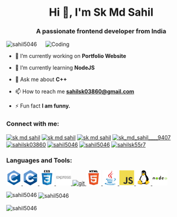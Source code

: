 <h1 align="center">Hi 👋, I'm Sk Md Sahil</h1>
<h3 align="center">A passionate frontend developer from India</h3>
<img align="right" alt="Coding" width="400" src="https://media4.giphy.com/media/bGgsc5mWoryfgKBx1u/giphy.gif?cid=ecf05e475jd8c719g03ucjjpkz7p7winslmemtlbqt6q7nk7&ep=v1_gifs_search&rid=giphy.gif&ct=g">

<p align="left"> <img src="https://komarev.com/ghpvc/?username=sahil5046&label=Profile%20views&color=0e75b6&style=flat" alt="sahil5046" /> </p>

- 🔭 I’m currently working on **Portfolio Website**

- 🌱 I’m currently learning **NodeJS**

- 💬 Ask me about **C++**

- 📫 How to reach me **sahilsk03860@gmail.com**

- ⚡ Fun fact **I am funny.**

<h3 align="left">Connect with me:</h3>
<p align="left">
<a href="https://linkedin.com/in/sk md sahil" target="blank"><img align="center" src="https://raw.githubusercontent.com/rahuldkjain/github-profile-readme-generator/master/src/images/icons/Social/linked-in-alt.svg" alt="sk md sahil" height="30" width="40" /></a>
<a href="https://stackoverflow.com/users/sk md sahil" target="blank"><img align="center" src="https://raw.githubusercontent.com/rahuldkjain/github-profile-readme-generator/master/src/images/icons/Social/stack-overflow.svg" alt="sk md sahil" height="30" width="40" /></a>
<a href="https://fb.com/sk md sahil" target="blank"><img align="center" src="https://raw.githubusercontent.com/rahuldkjain/github-profile-readme-generator/master/src/images/icons/Social/facebook.svg" alt="sk md sahil" height="30" width="40" /></a>
<a href="https://instagram.com/sk_md_sahil____9407" target="blank"><img align="center" src="https://raw.githubusercontent.com/rahuldkjain/github-profile-readme-generator/master/src/images/icons/Social/instagram.svg" alt="sk_md_sahil____9407" height="30" width="40" /></a>
<a href="https://www.codechef.com/users/sahilsk03860" target="blank"><img align="center" src="https://cdn.jsdelivr.net/npm/simple-icons@3.1.0/icons/codechef.svg" alt="sahilsk03860" height="30" width="40" /></a>
<a href="https://codeforces.com/profile/sahil5046" target="blank"><img align="center" src="https://raw.githubusercontent.com/rahuldkjain/github-profile-readme-generator/master/src/images/icons/Social/codeforces.svg" alt="sahil5046" height="30" width="40" /></a>
<a href="https://www.leetcode.com/sahil5046" target="blank"><img align="center" src="https://raw.githubusercontent.com/rahuldkjain/github-profile-readme-generator/master/src/images/icons/Social/leet-code.svg" alt="sahil5046" height="30" width="40" /></a>
<a href="https://auth.geeksforgeeks.org/user/sahilsk55r7" target="blank"><img align="center" src="https://raw.githubusercontent.com/rahuldkjain/github-profile-readme-generator/master/src/images/icons/Social/geeks-for-geeks.svg" alt="sahilsk55r7" height="30" width="40" /></a>
</p>

<h3 align="left">Languages and Tools:</h3>
<p align="left"> <a href="https://www.cprogramming.com/" target="_blank" rel="noreferrer"> <img src="https://raw.githubusercontent.com/devicons/devicon/master/icons/c/c-original.svg" alt="c" width="40" height="40"/> </a> <a href="https://www.w3schools.com/cpp/" target="_blank" rel="noreferrer"> <img src="https://raw.githubusercontent.com/devicons/devicon/master/icons/cplusplus/cplusplus-original.svg" alt="cplusplus" width="40" height="40"/> </a> <a href="https://www.w3schools.com/css/" target="_blank" rel="noreferrer"> <img src="https://raw.githubusercontent.com/devicons/devicon/master/icons/css3/css3-original-wordmark.svg" alt="css3" width="40" height="40"/> </a> <a href="https://expressjs.com" target="_blank" rel="noreferrer"> <img src="https://raw.githubusercontent.com/devicons/devicon/master/icons/express/express-original-wordmark.svg" alt="express" width="40" height="40"/> </a> <a href="https://git-scm.com/" target="_blank" rel="noreferrer"> <img src="https://www.vectorlogo.zone/logos/git-scm/git-scm-icon.svg" alt="git" width="40" height="40"/> </a> <a href="https://www.w3.org/html/" target="_blank" rel="noreferrer"> <img src="https://raw.githubusercontent.com/devicons/devicon/master/icons/html5/html5-original-wordmark.svg" alt="html5" width="40" height="40"/> </a> <a href="https://www.java.com" target="_blank" rel="noreferrer"> <img src="https://raw.githubusercontent.com/devicons/devicon/master/icons/java/java-original.svg" alt="java" width="40" height="40"/> </a> <a href="https://developer.mozilla.org/en-US/docs/Web/JavaScript" target="_blank" rel="noreferrer"> <img src="https://raw.githubusercontent.com/devicons/devicon/master/icons/javascript/javascript-original.svg" alt="javascript" width="40" height="40"/> </a> <a href="https://www.linux.org/" target="_blank" rel="noreferrer"> <img src="https://raw.githubusercontent.com/devicons/devicon/master/icons/linux/linux-original.svg" alt="linux" width="40" height="40"/> </a> <a href="https://nodejs.org" target="_blank" rel="noreferrer"> <img src="https://raw.githubusercontent.com/devicons/devicon/master/icons/nodejs/nodejs-original-wordmark.svg" alt="nodejs" width="40" height="40"/> </a> </p>

<p><img align="left" src="https://github-readme-stats.vercel.app/api/top-langs?username=sahil5046&show_icons=true&locale=en&layout=compact" alt="sahil5046" /></p>

<p>&nbsp;<img align="center" src="https://github-readme-stats.vercel.app/api?username=sahil5046&show_icons=true&locale=en" alt="sahil5046" /></p>

<p><img align="center" src="https://github-readme-streak-stats.herokuapp.com/?user=sahil5046&" alt="sahil5046" /></p>
